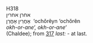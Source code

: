 H318  
אחרן אחרין  
אָחֳרֵין אָחֳרֵן ‎ ‘ochŏrêyn ‘ochŏrên  
*okh-or-ane‘,* *okh-or-ane‘*  
(Chaldee); from [317](h0317) *last: -* at last.  
